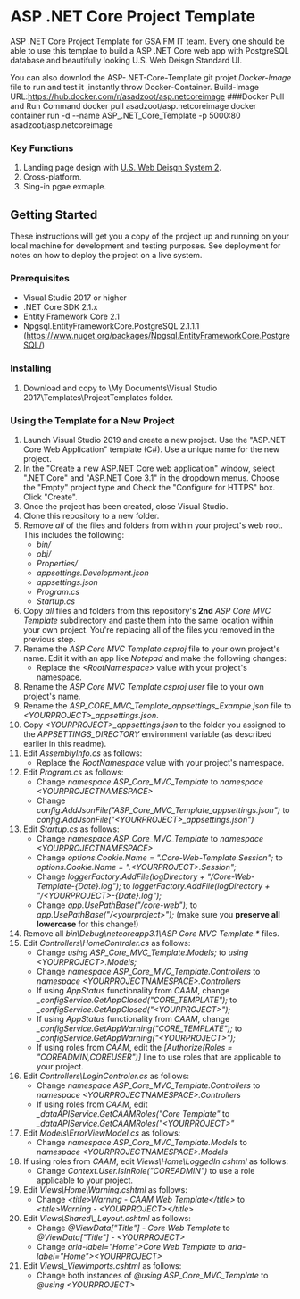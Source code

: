 # ASP .NET Core Project Template
ASP .NET Core Project Template for GSA FM IT team.  Every one should be able to use this templae to build a ASP .NET Core web app with PostgreSQL database and beautifully looking U.S. Web Deisgn Standard UI. 

You can also downlod the ASP-.NET-Core-Template git projet *Docker-Image* file to run and test it ,instantly throw  Docker-Container.
Build-Image URL:https://hub.docker.com/r/asadzoot/asp.netcoreimage
###Docker Pull and Run Command
docker pull asadzoot/asp.netcoreimage
docker container run -d --name ASP_.NET_Core_Template -p 5000:80 asadzoot/asp.netcoreimage


### Key Functions 
1. Landing page design with [U.S. Web Deisgn System 2](https://designsystem.digital.gov).
2. Cross-platform.
3. Sing-in pgae exmaple.


## Getting Started
These instructions will get you a copy of the project up and running on your local machine for development and testing purposes. See deployment for notes on how to deploy the project on a live system.

### Prerequisites
- Visual Studio 2017 or higher 
- .NET Core SDK 2.1.x 
- Entity Framework Core 2.1
- Npgsql.EntityFrameworkCore.PostgreSQL 2.1.1.1 (https://www.nuget.org/packages/Npgsql.EntityFrameworkCore.PostgreSQL/)

### Installing
1. Download and copy to \My Documents\Visual Studio 2017\Templates\ProjectTemplates folder.

### Using the Template for a New Project
1. Launch Visual Studio 2019 and create a new project. Use the "ASP.NET Core Web Application" template (C#). Use a unique name for the new project.
2. In the "Create a new ASP.NET Core web application" window, select ".NET Core" and "ASP.NET Core 3.1" in the dropdown menus. Choose the "Empty" project type and Check the "Configure for HTTPS" box. Click "Create".
3. Once the project has been created, close Visual Studio.
4. Clone this repository to a new folder.
5. Remove *all* of the files and folders from within your project's web root. This includes the following:
    - *bin/*
    - *obj/*
    - *Properties/*
    - *appsettings.Development.json*
    - *appsettings.json*
    - *Program.cs*
    - *Startup.cs*
6. Copy *all* files and folders from this repository's **2nd** *ASP Core MVC Template* subdirectory and paste them into the same location within your own project. You're replacing all of the files you removed in the previous step.
7. Rename the *ASP Core MVC Template.csproj* file to your own project's name. Edit it with an app like *Notepad* and make the following changes:
    - Replace the *\<RootNamespace\>* value with your project's namespace.
8. Rename the *ASP Core MVC Template.csproj.user* file to your own project's name.
9. Rename the *ASP_CORE_MVC_Template_appsettings_Example.json* file to *\<YOURPROJECT\>_appsettings.json*.
10. Copy *\<YOURPROJECT\>_appsettings.json* to the folder you assigned to the *APPSETTINGS_DIRECTORY* environment variable (as described earlier in this readme).
11. Edit *AssemblyInfo.cs* as follows:
    - Replace the *RootNamespace* value with your project's namespace.
12. Edit *Program.cs* as follows:
    - Change *namespace ASP_Core_MVC_Template* to *namespace \<YOURPROJECTNAMESPACE\>*
    - Change *config.AddJsonFile("ASP_Core_MVC_Template_appsettings.json")* to *config.AddJsonFile("\<YOURPROJECT\>_appsettings.json")*
13. Edit *Startup.cs* as follows:
    - Change *namespace ASP_Core_MVC_Template* to *namespace \<YOURPROJECTNAMESPACE\>*
    - Change *options.Cookie.Name = ".Core-Web-Template.Session";* to *options.Cookie.Name = ".\<YOURPROJECT\>.Session";*
    - Change *loggerFactory.AddFile(logDirectory + "/Core-Web-Template-{Date}.log");* to *loggerFactory.AddFile(logDirectory + "/\<YOURPROJECT\>-{Date}.log");*
    - Change *app.UsePathBase("/core-web");* to *app.UsePathBase("/\<yourproject\>");* (make sure you **preserve all lowercase** for this change!)
14. Remove all *bin\\Debug\\netcoreapp3.1\\ASP Core MVC Template.\** files.
15. Edit *Controllers\\HomeControler.cs* as follows:
    - Change *using ASP_Core_MVC_Template.Models;* to *using \<YOURPROJECT\>.Models;*
    - Change *namespace ASP_Core_MVC_Template.Controllers* to *namespace \<YOURPROJECTNAMESPACE\>.Controllers*
    - If using *AppStatus* functionality from *CAAM*, change *_configService.GetAppClosed("CORE_TEMPLATE");* to *_configService.GetAppClosed("\<YOURPROJECT\>");*
    - If using *AppStatus* functionality from *CAAM*, change *_configService.GetAppWarning("CORE_TEMPLATE");* to *_configService.GetAppWarning("\<YOURPROJECT\>");*
    - If using roles from *CAAM*, edit the *\[Authorize(Roles = "COREADMIN,COREUSER")\]* line to use roles that are applicable to your project.
16. Edit *Controllers\\LoginControler.cs* as follows:
    - Change *namespace ASP_Core_MVC_Template.Controllers* to *namespace \<YOURPROJECTNAMESPACE\>.Controllers*
    - If using roles from *CAAM*, edit *_dataAPIService.GetCAAMRoles("Core Template"* to *_dataAPIService.GetCAAMRoles("\<YOURPROJECT\>"*
17. Edit *Models\\ErrorViewModel.cs* as follows:
    - Change *namespace ASP_Core_MVC_Template.Models* to *namespace \<YOURPROJECTNAMESPACE\>.Models*
18. If using roles from *CAAM*, edit *Views\\Home\\LoggedIn.cshtml* as follows:
    - Change *Context.User.IsInRole("COREADMIN")* to use a role applicable to your project.
19. Edit *Views\\Home\\Warning.cshtml* as follows:
    - Change *\<title\>Warning - CAAM Web Template\</title\>* to *\<title\>Warning - \<YOURPROJECT\>\</title\>*
20. Edit *Views\\Shared\\\_Layout.cshtml* as follows:
    - Change *@ViewData\["Title"\] - Core Web Template* to *@ViewData["Title"] - \<YOURPROJECT\>*
    - Change *aria-label="Home"\>Core Web Template* to *aria-label="Home"\>\<YOURPROJECT\>*
21. Edit *Views\\\_ViewImports.cshtml* as follows:
    - Change both instances of *@using ASP_Core_MVC_Template* to *@using \<YOURPROJECT\>*
